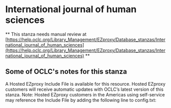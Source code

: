 # International journal of human sciences
** This stanza needs manual review at [https://help.oclc.org/Library_Management/EZproxy/Database_stanzas/International_journal_of_human_sciences](https://help.oclc.org/Library_Management/EZproxy/Database_stanzas/International_journal_of_human_sciences) **

## Some of OCLC's notes for this stanza

A Hosted EZproxy Include File is available for this resource. Hosted EZproxy customers will receive automatic updates with OCLC&rsquo;s latest version of this stanza. Note: Hosted EZproxy customers in the Americas using self-service may reference the Include File by adding the following line to config.txt:

&nbsp;

&nbsp;

